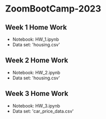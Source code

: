 # ZoomBootCamp-2023


## Week 1 Home Work 
  * Notebook: HW_1.ipynb
  * Data set: 'housing.csv'


## Week 2 Home Work 
  * Notebook: HW_2.ipynb
  * Data set: 'housing.csv'


## Week 3 Home Work 
  * Notebook: HW_3.ipynb
  * Data set: 'car_price_data.csv'
